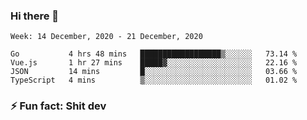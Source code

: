 ### Hi there 👋
<!--START_SECTION:waka-->
```text
Week: 14 December, 2020 - 21 December, 2020

Go           4 hrs 48 mins   ██████████████████▒░░░░░░   73.14 % 
Vue.js       1 hr 27 mins    █████▓░░░░░░░░░░░░░░░░░░░   22.16 % 
JSON         14 mins         █░░░░░░░░░░░░░░░░░░░░░░░░   03.66 % 
TypeScript   4 mins          ▒░░░░░░░░░░░░░░░░░░░░░░░░   01.02 % 
```
<!--END_SECTION:waka-->
<!--
**TG4LAaron/TG4LAaron** is a ✨ _special_ ✨ repository because its `README.md` (this file) appears on your GitHub profile.

Here are some ideas to get you started:

- 🔭 I’m currently working on ...
- 🌱 I’m currently learning ...
- 👯 I’m looking to collaborate on ...
- 🤔 I’m looking for help with ...
- 💬 Ask me about ...
- 📫 How to reach me: ...
- 😄 Pronouns: ...
- ⚡ Fun fact: ...
-->
### ⚡ Fun fact: Shit dev
